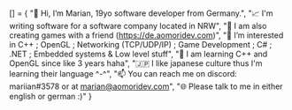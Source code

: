 [] = {
  "👋 Hi, I’m Marian, 19yo software developer from Germany.",
  "📈 I'm writing software for a software company located in NRW",
  "👾 I am also creating games with a friend (https://de.aomoridev.com)",
  "👀 I’m interested in C++ ; OpenGL ; Networking (TCP/UDP/IP) ; Game Development ; C# ; .NET ; Embedded systems & Low level stuff",
  "🌱 I am learning C++ and OpenGL since like 3 years haha",
  "🇯🇵 I like japanese culture thus I'm learning their language ^-^",
  "📫 You can reach me on discord: mariian#3578 or at marian@aomoridev.com",
  "🌐 Please talk to me in either english or german :)"
}
